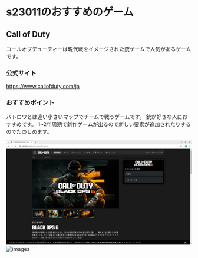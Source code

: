 # s23011のおすすめのゲーム

## Call of Duty 
コールオブデューティーは現代戦をイメージされた銃ゲームで人気があるゲームです。

### 公式サイト
<https://www.callofduty.com/ja>

### おすすめポイント
バトロワとは違い小さいマップでチームで戦うゲームです。
銃が好きな人におすすめです。
1~2年周期で新作ゲームが出るので新しい要素が追加されたりするのでたのしめます。

![images](images/codsyoukai.png)
![images](https://assets.xboxservices.com/assets/64/ea/64ea9f0e-6c8f-44f9-8866-429edbad9784.jpg?n=2626994_Poster-Image-1084_1920x1080_02.jpg)
